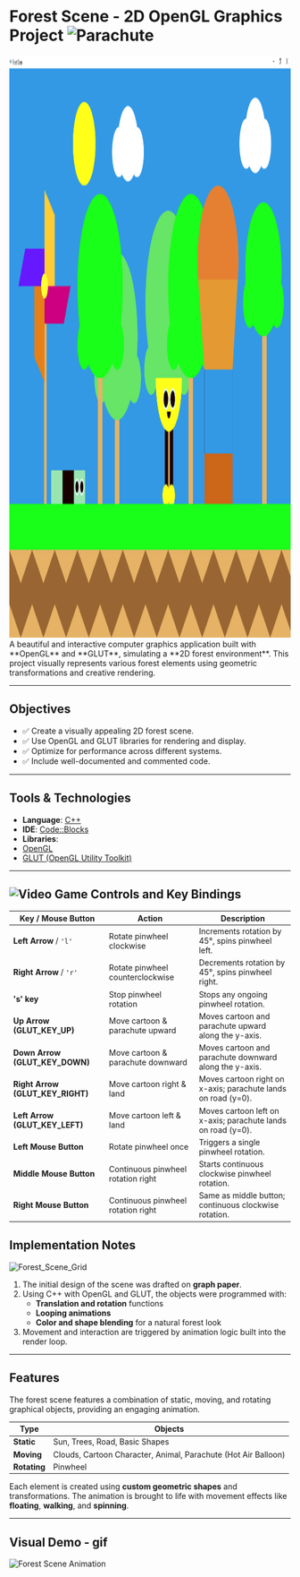 # Forest Scene - 2D OpenGL Graphics Project <img src="https://raw.githubusercontent.com/Tarikul-Islam-Anik/Animated-Fluent-Emojis/master/Emojis/Travel%20and%20places/Parachute.png" alt="Parachute" width="100" height="100" />

<img width="1920" height="1040" alt="Image" src="https://github.com/kazihabiba201/forest-scene/blob/main/assets/forest_scene.png" />
A beautiful and interactive computer graphics application built with **OpenGL** and **GLUT**, simulating a **2D forest environment**. This project visually represents various forest elements using geometric transformations and creative rendering.

---

## Objectives

- ✅ Create a visually appealing 2D forest scene.
- ✅ Use OpenGL and GLUT libraries for rendering and display.
- ✅ Optimize for performance across different systems.
- ✅ Include well-documented and commented code.

---

## Tools & Technologies

-  **Language**: [C++](https://isocpp.org/)
-  **IDE**: [Code::Blocks](http://www.codeblocks.org/)
-  **Libraries**:
  - [OpenGL](https://www.opengl.org/)
  - [GLUT (OpenGL Utility Toolkit)](https://freeglut.sourceforge.net/)


---

## <img src="https://raw.githubusercontent.com/Tarikul-Islam-Anik/Animated-Fluent-Emojis/master/Emojis/Activities/Video%20Game.png" alt="Video Game" width="40" height="40" /> Controls and Key Bindings 


| Key / Mouse Button         | Action                                | Description                                                     |
|---------------------------|-------------------------------------|-----------------------------------------------------------------|
| **Left Arrow** / `'l'`     | Rotate pinwheel clockwise            | Increments rotation by 45°, spins pinwheel left.               |
| **Right Arrow** / `'r'`    | Rotate pinwheel counterclockwise    | Decrements rotation by 45°, spins pinwheel right.              |
| **'s' key**                | Stop pinwheel rotation               | Stops any ongoing pinwheel rotation.                            |
| **Up Arrow (GLUT_KEY_UP)** | Move cartoon & parachute upward     | Moves cartoon and parachute upward along the y-axis.           |
| **Down Arrow (GLUT_KEY_DOWN)** | Move cartoon & parachute downward | Moves cartoon and parachute downward along the y-axis.         |
| **Right Arrow (GLUT_KEY_RIGHT)** | Move cartoon right & land          | Moves cartoon right on x-axis; parachute lands on road (y=0).  |
| **Left Arrow (GLUT_KEY_LEFT)** | Move cartoon left & land           | Moves cartoon left on x-axis; parachute lands on road (y=0).   |
| **Left Mouse Button**      | Rotate pinwheel once                 | Triggers a single pinwheel rotation.                            |
| **Middle Mouse Button**    | Continuous pinwheel rotation right  | Starts continuous clockwise pinwheel rotation.                 |
| **Right Mouse Button**     | Continuous pinwheel rotation right  | Same as middle button; continuous clockwise rotation.          |


## Implementation Notes
![Forest_Scene_Grid](https://github.com/kazihabiba201/forest-scene/blob/main/assets/forest_scene_grid.png)
1. The initial design of the scene was drafted on **graph paper**.
2. Using C++ with OpenGL and GLUT, the objects were programmed with:
   - **Translation and rotation** functions
   - **Looping animations**
   - **Color and shape blending** for a natural forest look
3. Movement and interaction are triggered by animation logic built into the render loop.

---


## Features

The forest scene features a combination of static, moving, and rotating graphical objects, providing an engaging animation.

| Type            | Objects                                                                 |
|-----------------|-------------------------------------------------------------------------|
| **Static**      | Sun, Trees, Road, Basic Shapes                                           |
| **Moving**      | Clouds, Cartoon Character, Animal, Parachute (Hot Air Balloon)          |
| **Rotating**    | Pinwheel                                                                 |

Each element is created using **custom geometric shapes** and transformations. The animation is brought to life with movement effects like **floating**, **walking**, and **spinning**.

---

## Visual Demo - gif
![Forest Scene Animation](https://github.com/kazihabiba201/forest-scene/blob/main/assets/forestScene.gif)
